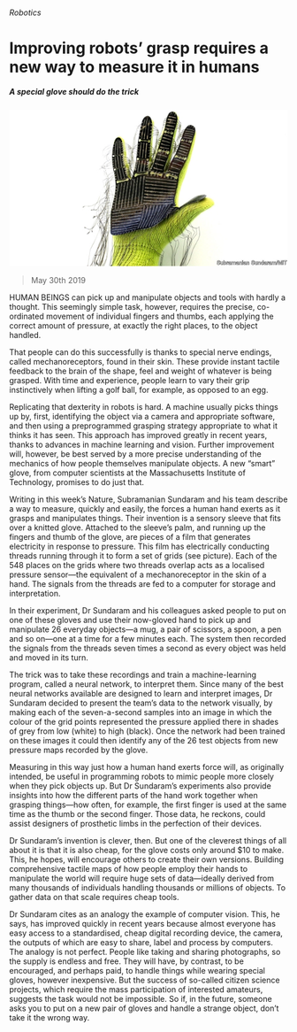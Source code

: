 ###### Robotics

# Improving robots’ grasp requires a new way to measure it in humans 

##### A special glove should do the trick 

![image](images/20190601_stp502.jpg) 

> May 30th 2019 

HUMAN BEINGS can pick up and manipulate objects and tools with hardly a thought. This seemingly simple task, however, requires the precise, co-ordinated movement of individual fingers and thumbs, each applying the correct amount of pressure, at exactly the right places, to the object handled. 

That people can do this successfully is thanks to special nerve endings, called mechanoreceptors, found in their skin. These provide instant tactile feedback to the brain of the shape, feel and weight of whatever is being grasped. With time and experience, people learn to vary their grip instinctively when lifting a golf ball, for example, as opposed to an egg. 

Replicating that dexterity in robots is hard. A machine usually picks things up by, first, identifying the object via a camera and appropriate software, and then using a preprogrammed grasping strategy appropriate to what it thinks it has seen. This approach has improved greatly in recent years, thanks to advances in machine learning and vision. Further improvement will, however, be best served by a more precise understanding of the mechanics of how people themselves manipulate objects. A new “smart” glove, from computer scientists at the Massachusetts Institute of Technology, promises to do just that. 

Writing in this week’s Nature, Subramanian Sundaram and his team describe a way to measure, quickly and easily, the forces a human hand exerts as it grasps and manipulates things. Their invention is a sensory sleeve that fits over a knitted glove. Attached to the sleeve’s palm, and running up the fingers and thumb of the glove, are pieces of a film that generates electricity in response to pressure. This film has electrically conducting threads running through it to form a set of grids (see picture). Each of the 548 places on the grids where two threads overlap acts as a localised pressure sensor—the equivalent of a mechanoreceptor in the skin of a hand. The signals from the threads are fed to a computer for storage and interpretation. 

In their experiment, Dr Sundaram and his colleagues asked people to put on one of these gloves and use their now-gloved hand to pick up and manipulate 26 everyday objects—a mug, a pair of scissors, a spoon, a pen and so on—one at a time for a few minutes each. The system then recorded the signals from the threads seven times a second as every object was held and moved in its turn. 

The trick was to take these recordings and train a machine-learning program, called a neural network, to interpret them. Since many of the best neural networks available are designed to learn and interpret images, Dr Sundaram decided to present the team’s data to the network visually, by making each of the seven-a-second samples into an image in which the colour of the grid points represented the pressure applied there in shades of grey from low (white) to high (black). Once the network had been trained on these images it could then identify any of the 26 test objects from new pressure maps recorded by the glove. 

Measuring in this way just how a human hand exerts force will, as originally intended, be useful in programming robots to mimic people more closely when they pick objects up. But Dr Sundaram’s experiments also provide insights into how the different parts of the hand work together when grasping things—how often, for example, the first finger is used at the same time as the thumb or the second finger. Those data, he reckons, could assist designers of prosthetic limbs in the perfection of their devices. 

Dr Sundaram’s invention is clever, then. But one of the cleverest things of all about it is that it is also cheap, for the glove costs only around $10 to make. This, he hopes, will encourage others to create their own versions. Building comprehensive tactile maps of how people employ their hands to manipulate the world will require huge sets of data—ideally derived from many thousands of individuals handling thousands or millions of objects. To gather data on that scale requires cheap tools. 

Dr Sundaram cites as an analogy the example of computer vision. This, he says, has improved quickly in recent years because almost everyone has easy access to a standardised, cheap digital recording device, the camera, the outputs of which are easy to share, label and process by computers. The analogy is not perfect. People like taking and sharing photographs, so the supply is endless and free. They will have, by contrast, to be encouraged, and perhaps paid, to handle things while wearing special gloves, however inexpensive. But the success of so-called citizen science projects, which require the mass participation of interested amateurs, suggests the task would not be impossible. So if, in the future, someone asks you to put on a new pair of gloves and handle a strange object, don’t take it the wrong way. 

